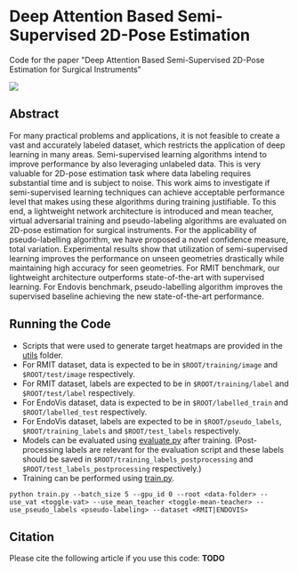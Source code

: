 # Deep Attention Based Semi-Supervised 2D-Pose Estimation
Code for the paper "Deep Attention Based Semi-Supervised 2D-Pose Estimation for Surgical Instruments"

![](https://github.com/mertkayhan/SSL-2D-Pose/blob/master/README/Endovis.gif)

## Abstract

For many practical problems and applications, it is not feasible to create a vast and accurately labeled dataset, which restricts the application of deep learning in many areas. Semi-supervised learning algorithms intend to improve performance by also leveraging unlabeled data. This is very valuable for 2D-pose estimation task where data labeling requires substantial time and is subject to noise. This work aims to investigate if semi-supervised learning techniques can achieve acceptable performance level that makes using these algorithms during training justifiable. To this end, a lightweight network architecture is introduced and mean teacher, virtual adversarial training and pseudo-labeling algorithms are evaluated on 2D-pose estimation for surgical instruments. For the applicability of pseudo-labelling algorithm, we have proposed a novel confidence measure, total variation. Experimental results show that utilization of semi-supervised learning improves the performance on unseen geometries drastically while maintaining high accuracy for seen geometries. For RMIT benchmark, our lightweight architecture outperforms state-of-the-art with supervised learning. For Endovis benchmark, pseudo-labelling algorithm improves the supervised baseline achieving the new state-of-the-art performance.

## Running the Code

* Scripts that were used to generate target heatmaps are provided in the [utils](https://github.com/mertkayhan/SSL-2D-Pose/tree/master/utils) folder.
* For RMIT dataset, data is expected to be in `$ROOT/training/image` and `$ROOT/test/image` respectively.
* For RMIT dataset, labels are expected to be in `$ROOT/training/label` and `$ROOT/test/label` respectively.
* For EndoVis dataset, data is expected to be in `$ROOT/labelled_train` and `$ROOT/labelled_test` respectively.
* For EndoVis dataset, labels are expected to be in `$ROOT/pseudo_labels`, `$ROOT/training_labels` and `$ROOT/test_labels` respectively.
* Models can be evaluated using [evaluate.py](https://github.com/mertkayhan/SSL-2D-Pose/blob/master/evaluate.py) after training. (Post-processing labels are relevant for the evaluation script and these labels should be saved in `$ROOT/training_labels_postprocessing` and `$ROOT/test_labels_postprocessing` respectively.)
* Training can be performed using [train.py](https://github.com/mertkayhan/SSL-2D-Pose/blob/master/train.py).

`python train.py --batch_size 5 --gpu_id 0 --root <data-folder> --use_vat <toggle-vat> --use_mean_teacher <toggle-mean-teacher> --use_pseudo_labels <pseudo-labeling> --dataset <RMIT|ENDOVIS>`

## Citation

Please cite the following article if you use this code: 
<b>TODO


